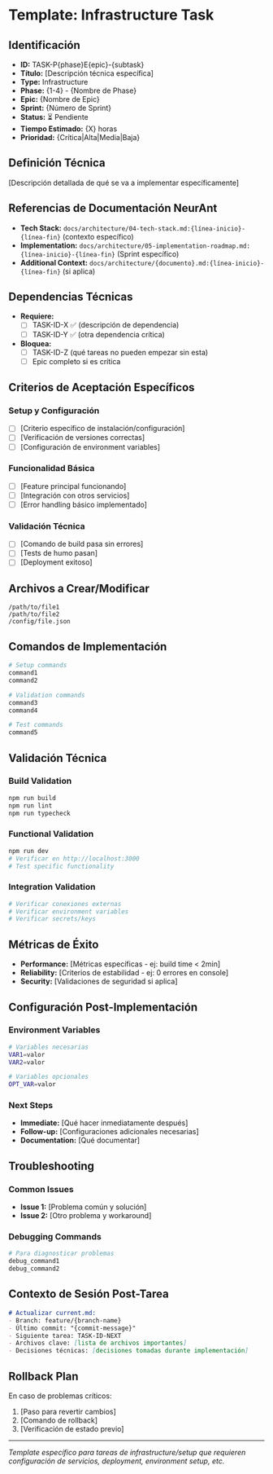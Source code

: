 # Template: Infrastructure Task

## Identificación
- **ID:** TASK-P{phase}E{epic}-{subtask}
- **Título:** [Descripción técnica específica]
- **Type:** Infrastructure
- **Phase:** {1-4} - {Nombre de Phase}
- **Epic:** {Nombre de Epic}
- **Sprint:** {Número de Sprint}
- **Status:** ⏳ Pendiente
- **Tiempo Estimado:** {X} horas
- **Prioridad:** {Crítica|Alta|Media|Baja}

## Definición Técnica
[Descripción detallada de qué se va a implementar específicamente]

## Referencias de Documentación NeurAnt
- **Tech Stack:** `docs/architecture/04-tech-stack.md:{línea-inicio}-{línea-fin}` (contexto específico)
- **Implementation:** `docs/architecture/05-implementation-roadmap.md:{línea-inicio}-{línea-fin}` (Sprint específico)
- **Additional Context:** `docs/architecture/{documento}.md:{línea-inicio}-{línea-fin}` (si aplica)

## Dependencias Técnicas
- **Requiere:**
  - [ ] TASK-ID-X ✅ (descripción de dependencia)
  - [ ] TASK-ID-Y ✅ (otra dependencia crítica)
- **Bloquea:**
  - [ ] TASK-ID-Z (qué tareas no pueden empezar sin esta)
  - [ ] Epic completo si es crítica

## Criterios de Aceptación Específicos
### Setup y Configuración
- [ ] [Criterio específico de instalación/configuración]
- [ ] [Verificación de versiones correctas]
- [ ] [Configuración de environment variables]

### Funcionalidad Básica
- [ ] [Feature principal funcionando]
- [ ] [Integración con otros servicios]
- [ ] [Error handling básico implementado]

### Validación Técnica
- [ ] [Comando de build pasa sin errores]
- [ ] [Tests de humo pasan]
- [ ] [Deployment exitoso]

## Archivos a Crear/Modificar
```
/path/to/file1
/path/to/file2
/config/file.json
```

## Comandos de Implementación
```bash
# Setup commands
command1
command2

# Validation commands  
command3
command4

# Test commands
command5
```

## Validación Técnica
### Build Validation
```bash
npm run build
npm run lint  
npm run typecheck
```

### Functional Validation
```bash
npm run dev
# Verificar en http://localhost:3000
# Test specific functionality
```

### Integration Validation
```bash
# Verificar conexiones externas
# Verificar environment variables
# Verificar secrets/keys
```

## Métricas de Éxito
- **Performance:** [Métricas específicas - ej: build time < 2min]
- **Reliability:** [Criterios de estabilidad - ej: 0 errores en console]
- **Security:** [Validaciones de seguridad si aplica]

## Configuración Post-Implementación
### Environment Variables
```bash
# Variables necesarias
VAR1=valor
VAR2=valor

# Variables opcionales
OPT_VAR=valor
```

### Next Steps
- **Immediate:** [Qué hacer inmediatamente después]
- **Follow-up:** [Configuraciones adicionales necesarias]
- **Documentation:** [Qué documentar]

## Troubleshooting
### Common Issues
- **Issue 1:** [Problema común y solución]
- **Issue 2:** [Otro problema y workaround]

### Debugging Commands
```bash
# Para diagnosticar problemas
debug_command1
debug_command2
```

## Contexto de Sesión Post-Tarea
```markdown
# Actualizar current.md:
- Branch: feature/{branch-name}
- Último commit: "{commit-message}"
- Siguiente tarea: TASK-ID-NEXT
- Archivos clave: [lista de archivos importantes]
- Decisiones técnicas: [decisiones tomadas durante implementación]
```

## Rollback Plan
En caso de problemas críticos:
1. [Paso para revertir cambios]
2. [Comando de rollback]
3. [Verificación de estado previo]

---
*Template específico para tareas de infrastructure/setup que requieren configuración de servicios, deployment, environment setup, etc.*